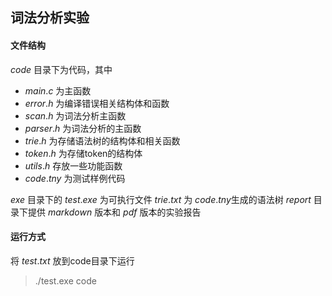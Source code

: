 ## 词法分析实验

#### 文件结构
$code$ 目录下为代码，其中

- $main.c$ 为主函数
- $error.h$ 为编译错误相关结构体和函数
- $scan.h$ 为词法分析主函数
- $parser.h$ 为词法分析的主函数
- $trie.h$ 为存储语法树的结构体和相关函数
- $token.h$ 为存储token的结构体
- $utils.h$ 存放一些功能函数
- $code.tny$ 为测试样例代码

$exe$ 目录下的 $test.exe$ 为可执行文件
$trie.txt$ 为 $code.tny$生成的语法树
$report$ 目录下提供 $markdown$ 版本和 $pdf$ 版本的实验报告

#### 运行方式
将 $test.txt$ 放到code目录下运行

> ./test.exe code
